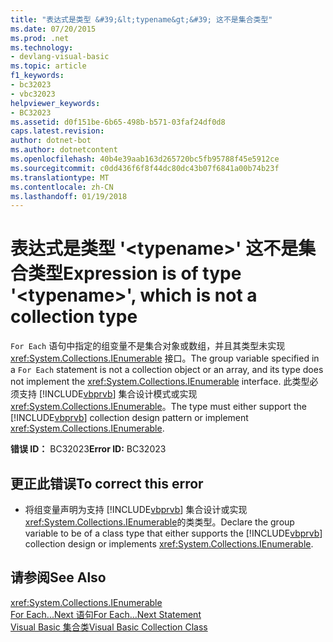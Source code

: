 ```yaml
---
title: "表达式是类型 &#39;&lt;typename&gt;&#39; 这不是集合类型"
ms.date: 07/20/2015
ms.prod: .net
ms.technology:
- devlang-visual-basic
ms.topic: article
f1_keywords:
- bc32023
- vbc32023
helpviewer_keywords:
- BC32023
ms.assetid: d0f151be-6b65-498b-b571-03faf24df0d8
caps.latest.revision: 
author: dotnet-bot
ms.author: dotnetcontent
ms.openlocfilehash: 40b4e39aab163d265720bc5fb95788f45e5912ce
ms.sourcegitcommit: c0dd436f6f8f44dc80dc43b07f6841a00b74b23f
ms.translationtype: MT
ms.contentlocale: zh-CN
ms.lasthandoff: 01/19/2018
---
```

# <a name="expression-is-of-type-39lttypenamegt39-which-is-not-a-collection-type"></a><span data-ttu-id="637ed-102">表达式是类型 &#39;&lt;typename&gt;&#39; 这不是集合类型</span><span class="sxs-lookup"><span data-stu-id="637ed-102">Expression is of type &#39;&lt;typename&gt;&#39;, which is not a collection type</span></span>
<span data-ttu-id="637ed-103">`For Each` 语句中指定的组变量不是集合对象或数组，并且其类型未实现 <xref:System.Collections.IEnumerable> 接口。</span><span class="sxs-lookup"><span data-stu-id="637ed-103">The group variable specified in a `For Each` statement is not a collection object or an array, and its type does not implement the <xref:System.Collections.IEnumerable> interface.</span></span> <span data-ttu-id="637ed-104">此类型必须支持 [!INCLUDE[vbprvb](~/includes/vbprvb-md.md)] 集合设计模式或实现 <xref:System.Collections.IEnumerable>。</span><span class="sxs-lookup"><span data-stu-id="637ed-104">The type must either support the [!INCLUDE[vbprvb](~/includes/vbprvb-md.md)] collection design pattern or implement <xref:System.Collections.IEnumerable>.</span></span>  
  
 <span data-ttu-id="637ed-105">**错误 ID：** BC32023</span><span class="sxs-lookup"><span data-stu-id="637ed-105">**Error ID:** BC32023</span></span>  
  
## <a name="to-correct-this-error"></a><span data-ttu-id="637ed-106">更正此错误</span><span class="sxs-lookup"><span data-stu-id="637ed-106">To correct this error</span></span>  
  
-   <span data-ttu-id="637ed-107">将组变量声明为支持 [!INCLUDE[vbprvb](~/includes/vbprvb-md.md)] 集合设计或实现 <xref:System.Collections.IEnumerable>的类类型。</span><span class="sxs-lookup"><span data-stu-id="637ed-107">Declare the group variable to be of a class type that either supports the [!INCLUDE[vbprvb](~/includes/vbprvb-md.md)] collection design or implements <xref:System.Collections.IEnumerable>.</span></span>  
  
## <a name="see-also"></a><span data-ttu-id="637ed-108">请参阅</span><span class="sxs-lookup"><span data-stu-id="637ed-108">See Also</span></span>  
 <xref:System.Collections.IEnumerable>  
 [<span data-ttu-id="637ed-109">For Each...Next 语句</span><span class="sxs-lookup"><span data-stu-id="637ed-109">For Each...Next Statement</span></span>](../../visual-basic/language-reference/statements/for-each-next-statement.md)  
 [<span data-ttu-id="637ed-110">Visual Basic 集合类</span><span class="sxs-lookup"><span data-stu-id="637ed-110">Visual Basic Collection Class</span></span>](http://msdn.microsoft.com/library/0cb2d1ad-c58d-42c0-8e69-d81f5a15e532)
